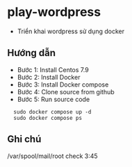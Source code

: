 # play-wordpress

- Triển khai wordpress sử dụng docker

## Hướng dẫn
- Bước 1: Install Centos 7.9
- Bước 2: Install Docker
- Bước 3: Install Docker compose
- Bước 4: Clone source from github
- Bước 5: Run source code
```
  sudo docker compose up -d
  sudo docker compose ps
```
## Ghi chú
/var/spool/mail/root
check 3:45
